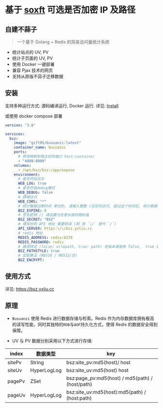 # 基于 [soxft](https://github.com/soxft/busuanzi) 可选是否加密 IP 及路径

## 自建不蒜子

> 一个基于 Golang + Redis 的简易访问量统计系统

- 统计站点的 UV, PV
- 统计子页面的 UV, PV
- 使用 Docker 一键部署
- 兼容 Pjax 技术的网页
- 支持从原版不蒜子迁移数据

## 安装

支持多种运行方式: 源码编译运行, Docker 运行. 详见: [Install](https://github.com/soxft/busuanzi/wiki/install)

或使用 docker compose 部署

```yaml
version: "3.8"

services:
  bsz:
    image: "gift95/busuanzi:latest"
    container_name: busuanzi
    ports:
      # 修改映射到宿主机的端口 host:container
      - "4080:8080"
    volumes:
      - /opt/bsz/bsz:/app/expose
    environment:
      # 是否开启日志
      WEB_LOG: true
      # 是否开启debug模式
      WEB_DEBUG: false
      # 跨域访问
      WEB_CORS: "*"
      # 统计数据过期时间 单位秒, 请输入整数 (无任何访问, 超过这个时间后, 统计数据将被清空, 0为不过期)
      BSZ_EXPIRE: 0
      # 签名密钥 // 请设置为任意长度的随机值
      BSZ_SECRET: "BSZ"
      # 填写你的 API 地址 需要转译 (即 用 `\/` 替代 `/`)
      API_SERVER: https:\/\/bsz.yxliu.cc
      # redis 地址
      REDIS_ADDRESS: redis:6379
      REDIS_PASSWORD: redis
      # 路径样式 (false: url&path, true: path) 老版本请使用 false,  true 更便于数据迁移
      BSZ_PATHSTYLE: true
      # 加密算法 (MD516 / MD532/空)
      BSZ_ENCRYPT:
```

## 使用方式

详见: https://bsz.yxliu.cc

## 原理

- `Busuanzi` 使用 Redis 进行数据存储与检索。Redis 作为内存数据库拥有极高的读写性能，同时其独特的`RDB`与`AOF`持久化方式，使得 Redis 的数据安全得到保障。

- UV 与 PV 数据分别采用以下方式进行存储:

| index  | 数据类型    | key                                             |
| ------ | ----------- | ----------------------------------------------- |
| sitePv | String      | bsz:site_pv:md5(host)/ host                     |
| siteUv | HyperLogLog | bsz:site_uv:md5(host) host                      |
| pagePv | ZSet        | bsz:page_pv:md5(host) / md5(path) / (host/path) |
| pageUv | HyperLogLog | bsz:site_uv:md5(host):md5(path) / (host:path)   |
